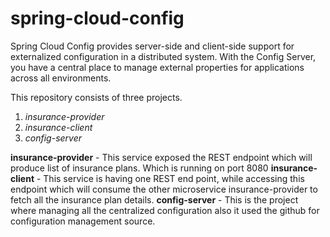 # spring-cloud-config

Spring Cloud Config provides server-side and client-side support for externalized configuration in a distributed system. With the Config Server, you have a central place to manage external properties for applications across all environments.

This repository consists of three projects.

1) _insurance-provider_
2) _insurance-client_
3) _config-server_

**insurance-provider** - This service exposed the REST endpoint which will produce list of insurance plans. Which is running on port 8080
**insurance-client** - This service is having one REST end point, while accessing this endpoint which will consume the other microservice insurance-provider to fetch all the insurance plan details.
**config-server** - This is the project where managing all the centralized configuration also it used the github for configuration management source.

